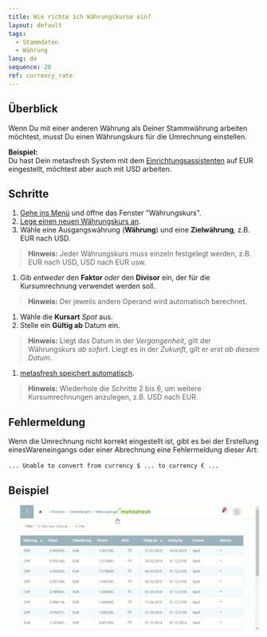 ```yaml
---
title: Wie richte ich Währungskurse ein?
layout: default
tags:
  - Stammdaten
  - Währung
lang: de
sequence: 20
ref: currency_rate
---
```


## Überblick
Wenn Du mit einer anderen Währung als Deiner Stammwährung arbeiten möchtest, musst Du einen Währungskurs für die Umrechnung einstellen.

**Beispiel:**<br>
Du hast Dein metasfresh System mit dem [Einrichtungsassistenten](Ersteinrichtung) auf EUR eingestellt, möchtest aber auch mit USD arbeiten.

## Schritte
1. [Gehe ins Menü](Menu) und öffne das Fenster "Währungskurs".
1. [Lege einen neuen Währungskurs an](Neuer_Datensatz_Fenster_Webui).
1. Wähle eine Ausgangswährung (**Währung**) und eine **Zielwährung**, z.B. EUR nach USD.
 >**Hinweis:** Jeder Währungskurs muss einzeln festgelegt werden, z.B. EUR nach USD, USD nach EUR usw.

1. Gib *entweder* den **Faktor** *oder* den **Divisor** ein, der für die Kursumrechnung verwendet werden soll.
 >**Hinweis:** Der jeweils andere Operand wird automatisch berechnet.

1. Wähle die **Kursart** *Spot* aus.
1. Stelle ein **Gültig ab** Datum ein.
 >**Hinweis:** Liegt das Datum in der *Vergangenheit*, gilt der Währungskurs *ab sofort*. Liegt es in der *Zukunft*, gilt er *erst ab diesem Datum*.

1. [metasfresh speichert automatisch](Speicheranzeige).
 >**Hinweis:** Wiederhole die Schritte 2 bis 6, um weitere Kursumrechnungen anzulegen, z.B. USD nach EUR.

## Fehlermeldung
Wenn die Umrechnung nicht korrekt eingestellt ist, gibt es bei der Erstellung einesWareneingangs oder einer Abrechnung eine Fehlermeldung dieser Art:

`... Unable to convert from currency $ ... to currency € ...`

## Beispiel
![](assets/Waehrungskurs_walkthrough.gif)
